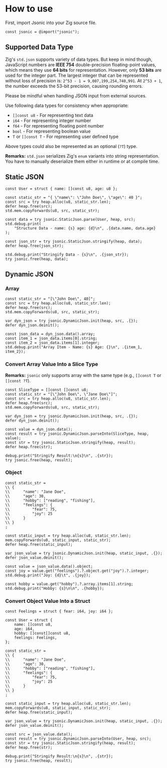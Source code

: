 # How to use

First, import Jsonic into your Zig source file.

```zig
const jsonic = @import("jsonic");
```

## Supported Data Type

Zig's `std.json` supports variety of data types. But keep in mind though, JavaScript numbers are **IEEE 754** double-precision floating-point values, which means they use **64 bits** for representation. However, only **53 bits** are used for the integer part. The largest integer that can be represented without loss of precision is: `2^53 - 1 = 9,007,199,254,740,991`. At `2^53 + 1`, the number exceeds the 53-bit precision, causing rounding errors.

Please be mindful when handling JSON input from external sources.

Use following data types for consistency when appropriate:

- `[]const u8` - For representing text data
- `i64` - For representing integer number
- `f64` - For representing floating point number
- `bool` - For representing boolean value
- `T` or `[]const T` - For representing user defined type

Above types could also be represented as an optional (`?T`) type.

**Remarks:** `std.json` serializes Zig's `enum` variants into string representation. You have to manually deserialize them either in runtime or at compile time.

## Static JSON

```zig
const User = struct { name: []const u8, age: u8 };

const static_str = "{ \"name\": \"John Doe\", \"age\": 40 }";
const src = try heap.alloc(u8, static_str.len);
defer heap.free(src);
std.mem.copyForwards(u8, src, static_str);

const data = try jsonic.StaticJson.parse(User, heap, src);
std.debug.print(
    "Structure Data - name: {s} age: {d}\n", .{data.name, data.age}
);

const json_str = try jsonic.StaticJson.stringify(heap, data);
defer heap.free(json_str);

std.debug.print("Stringify Data - {s}\n", .{json_str});
try jsonic.free(heap, data);
```

## Dynamic JSON

### Array

```zig
const static_str = "[\"John Doe\", 40]";
const src = try heap.alloc(u8, static_str.len);
defer heap.free(src);
std.mem.copyForwards(u8, src, static_str);

var dyn_json = try jsonic.DynamicJson.init(heap, src, .{});
defer dyn_json.deinit();

const json_data = dyn_json.data().array;
const item_1 = json_data.items[0].string;
const item_2 = json_data.items[1].integer;
std.debug.print("Array Item - Name: {s} Age: {}\n", .{item_1, item_2});
```

### Convert Array Value Into a Slice Type

**Remarks:** `jsonic` only supports array with the same type (e.g., `[]const T` or `[]const ?T`).

```zig
const SliceType = []const []const u8;
const static_str = "[\"John Doe\", \"Jane Doe\"]";
const src = try heap.alloc(u8, static_str.len);
defer heap.free(src);
std.mem.copyForwards(u8, src, static_str);

var dyn_json = try jsonic.DynamicJson.init(heap, src, .{});
defer dyn_json.deinit();

const value = dyn_json.data();
const result = try jsonic.DynamicJson.parseInto(SliceType, heap, value);
const str = try jsonic.StaticJson.stringify(heap, result);
defer heap.free(str);

debug.print("Stringify Result:\n{s}\n", .{str});
try jsonic.free(heap, result);
```

### Object

```zig
const static_str =
\\ {
\\      "name": "Jane Doe",
\\      "age": 30,
\\      "hobby": ["reading", "fishing"],
\\      "feelings": {
\\          "fear": 75,
\\          "joy": 25
\\      }
\\ }
;

const static_input = try heap.alloc(u8, static_str.len);
mem.copyForwards(u8, static_input, static_str);
defer heap.free(static_input);

var json_value = try jsonic.DynamicJson.init(heap, static_input, .{});
defer json_value.deinit();

const value = json_value.data().object;
const joy = value.get("feelings").?.object.get("joy").?.integer;
std.debug.print("Joy: {d}\t", .{joy});

const hobby = value.get("hobby").?.array.items[1].string;
std.debug.print("Hobby: {s}\n\n", .{hobby});
```

### Convert Object Value Into a Struct


```zig
const Feelings = struct { fear: i64, joy: i64 };

const User = struct {
    name: []const u8,
    age: i64,
    hobby: []const[]const u8,
    feelings: Feelings,
};

const static_str =
\\ {
\\      "name": "Jane Doe",
\\      "age": 30,
\\      "hobby": ["reading", "fishing"],
\\      "feelings": {
\\          "fear": 75,
\\          "joy": 25
\\      }
\\ }
;

const static_input = try heap.alloc(u8, static_str.len);
mem.copyForwards(u8, static_input, static_str);
defer heap.free(static_input);

var json_value = try jsonic.DynamicJson.init(heap, static_input, .{});
defer json_value.deinit();

const src = json_value.data();
const result = try jsonic.DynamicJson.parseInto(User, heap, src);
const str = try jsonic.StaticJson.stringify(heap, result);
defer heap.free(str);

debug.print("Stringify Result:\n{s}\n", .{str});
try jsonic.free(heap, result);
```
